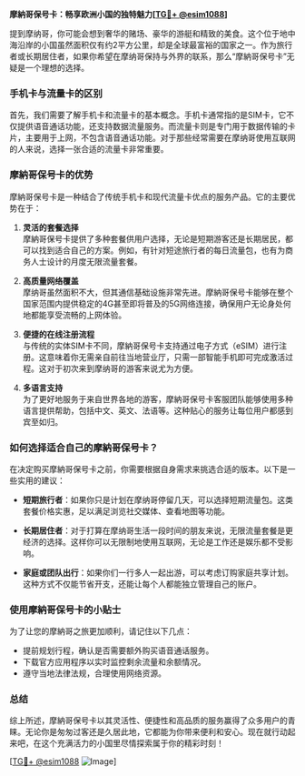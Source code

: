 **摩納哥保号卡：畅享欧洲小国的独特魅力[[TG💪+ @esim1088](https://t.me/s/esim1088)]**

提到摩纳哥，你可能会想到奢华的赌场、豪华的游艇和精致的美食。这个位于地中海沿岸的小国虽然面积仅有约2平方公里，却是全球最富裕的国家之一。作为旅行者或长期居住者，如果你希望在摩纳哥保持与外界的联系，那么“摩納哥保号卡”无疑是一个理想的选择。

### 手机卡与流量卡的区别

首先，我们需要了解手机卡和流量卡的基本概念。手机卡通常指的是SIM卡，它不仅提供语音通话功能，还支持数据流量服务。而流量卡则是专门用于数据传输的卡片，主要用于上网，不包含语音通话功能。对于那些经常需要在摩纳哥使用互联网的人来说，选择一张合适的流量卡非常重要。

### 摩納哥保号卡的优势

摩納哥保号卡是一种结合了传统手机卡和现代流量卡优点的服务产品。它的主要优势在于：

1. **灵活的套餐选择**  
   摩納哥保号卡提供了多种套餐供用户选择，无论是短期游客还是长期居民，都可以找到适合自己的方案。例如，有针对短途旅行者的每日流量包，也有为商务人士设计的月度无限流量套餐。

2. **高质量网络覆盖**  
   摩纳哥虽然面积不大，但其通信基础设施非常先进。摩納哥保号卡能够在整个国家范围内提供稳定的4G甚至即将普及的5G网络连接，确保用户无论身处何地都能享受流畅的上网体验。

3. **便捷的在线注册流程**  
   与传统的实体SIM卡不同，摩納哥保号卡支持通过电子方式（eSIM）进行注册。这意味着你无需亲自前往当地营业厅，只需一部智能手机即可完成激活过程。这对于初次来到摩纳哥的游客来说尤为方便。

4. **多语言支持**  
   为了更好地服务于来自世界各地的游客，摩納哥保号卡客服团队能够使用多种语言提供帮助，包括中文、英文、法语等。这种贴心的服务让每位用户都感到宾至如归。

### 如何选择适合自己的摩納哥保号卡？

在决定购买摩納哥保号卡之前，你需要根据自身需求来挑选合适的版本。以下是一些实用的建议：

- **短期旅行者**：如果你只是计划在摩纳哥停留几天，可以选择短期流量包。这类套餐价格实惠，足以满足浏览社交媒体、查看地图等功能。
  
- **长期居住者**：对于打算在摩纳哥生活一段时间的朋友来说，无限流量套餐是更经济的选择。这样你可以无限制地使用互联网，无论是工作还是娱乐都不受影响。

- **家庭或团队出行**：如果你们一行多人一起出游，可以考虑订购家庭共享计划。这种方式不仅能节省开支，还能让每个人都能独立管理自己的账户。

### 使用摩納哥保号卡的小贴士

为了让您的摩納哥之旅更加顺利，请记住以下几点：

- 提前规划行程，确认是否需要额外购买语音通话服务。
- 下载官方应用程序以实时监控剩余流量和余额情况。
- 遵守当地法律法规，合理使用网络资源。

### 总结

综上所述，摩納哥保号卡以其灵活性、便捷性和高品质的服务赢得了众多用户的青睐。无论你是匆匆过客还是久居此地，它都能为你带来便利和安心。现在就行动起来吧，在这个充满活力的小国里尽情探索属于你的精彩时刻！

[[TG💪+ @esim1088](https://t.me/s/esim1088) ![Image](https://i.postimg.cc/4NQfJmqS/Snipaste-2025-05-13-00-14-12.png)]
